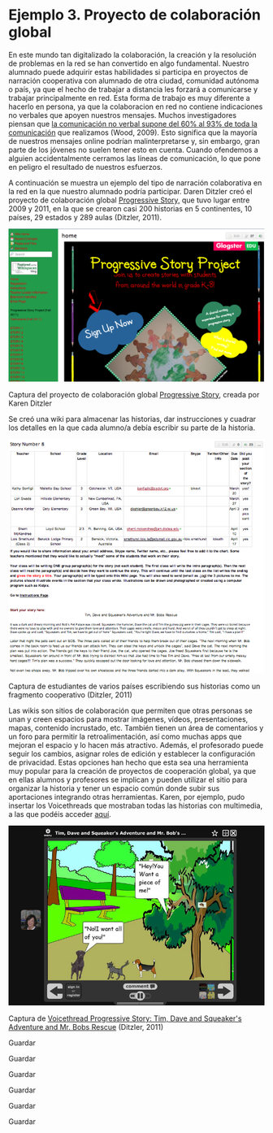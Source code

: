 # Ejemplo 3. Proyecto de colaboración global

En este mundo tan digitalizado la colaboración, la creación y la resolución de problemas en la red se han convertido en algo fundamental. Nuestro alumnado puede adquirir estas habilidades si participa en proyectos de narración cooperativa con alumnado de otra ciudad, comunidad autónoma o país, ya que el hecho de trabajar a distancia les forzará a comunicarse y trabajar principalmente en red. Esta forma de trabajo es muy diferente a hacerlo en persona, ya que la colaboracion en red no contiene indicaciones no verbales que apoyen nuestros mensajes. Muchos investigadores piensan que [la comunicación no verbal supone del 60% al 93% de toda la comunicación](http://books.google.com/books?id=cTyajaSu_CIC&pg=PT139&dq=nonverbal+communication+%25+of+all+communication&hl=en&ei=uA_QTNaPG8aJ4Qb79K2dBg&sa=X&oi=book_result&ct=result&resnum=1&ved=0CCUQ6AEwAA#v=onepage&q=nonverbal%20communication%20%25%20of%20all%20communication&f=false) que realizamos (Wood, 2009). Esto significa que la mayoría de nuestros mensajes online podrían malinterpretarse y, sin embargo, gran parte de los jóvenes no suelen tener esto en cuenta. Cuando ofendemos a alguien accidentalmente cerramos las líneas de comunicación, lo que pone en peligro el resultado de nuestros esfuerzos.

A continuación se muestra un ejemplo del tipo de narración colaborativa en la red en la que nuestro alumnado podría participar. Daren Ditzler creó el proyecto de colaboración global [Progressive Story,](http://writeyourstory.wikispaces.com/) que tuvo lugar entre 2009 y 2011, en la que se crearon casi 200 historias en 5 continentes, 10 países, 29 estados y 289 aulas (Ditzler, 2011).


![](img/glogster_wiki.png)


Captura del proyecto de colaboración global [Progressive Story](http://writeyourstory.wikispaces.com/), creada por Karen Ditzler

Se creó una wiki para almacenar las historias, dar instrucciones y cuadrar los detalles en la que cada alumno/a debía escribir su parte de la historia.


![](img/story_number_8.png)


Captura de estudiantes de varios países escribiendo sus historias como un fragmento cooperativo (Ditzler, 2011)

Las wikis son sitios de colaboración que permiten que otras personas se unan y creen espacios para mostrar imágenes, vídeos, presentaciones, mapas, contenido incrustado, etc. También tienen un área de comentarios y un foro para permitir la retroalimentación, así como muchas apps que mejoran el espacio y lo hacen más atractivo. Además, el profesorado puede seguir los cambios, asignar roles de edición y establecer la configuración de privacidad. Estas opciones han hecho que esta sea una herramienta muy popular para la creación de proyectos de cooperación global, ya que en ellas alumnos y profesores se implican y pueden utilizar el sitio para organizar la historia y tener un espacio común donde subir sus aportaciones integrando otras herramientas. Karen, por ejemplo, pudo insertar los Voicethreads que mostraban todas las historias con multimedia, a las que podéis acceder [aquí](http://writeyourstory.wikispaces.com/Voicethreads2010).


![](img/squeakers.PNG)


Captura de [Voicethread Progressive Story: Tim, Dave and Squeaker's Adventure and Mr. Bobs Rescue](https://voicethread.com/share/1104530/) (Ditzler, 2011)

Guardar

Guardar

Guardar

Guardar

Guardar

Guardar
